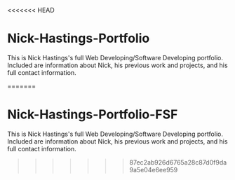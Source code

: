 <<<<<<< HEAD
# Nick-Hastings-Portfolio
This is Nick Hastings's full Web Developing/Software Developing portfolio. Included are information about Nick, his previous work and projects, and his full contact information.


=======
# Nick-Hastings-Portfolio-FSF
This is Nick Hastings's full Web Developing/Software Developing portfolio. Included are information about Nick, his previous work and projects, and his full contact information.
>>>>>>> 87ec2ab926d6765a28c87d0f9da9a5e04e6ee959
